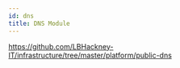 ```yaml
---
id: dns
title: DNS Module
---
```


https://github.com/LBHackney-IT/infrastructure/tree/master/platform/public-dns